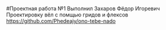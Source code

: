 #Проектная работа №1 
Выполнил Захаров Фёдор Игоревич 
Проектировку вёл с помщью гридов и флексов  
https://github.com/Phedeajy/ono-tebe-nado